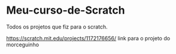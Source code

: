 # Meu-curso-de-Scratch
Todos os projetos que fiz para o scratch.

https://scratch.mit.edu/projects/1172176656/ link para o projeto do morceguinho

